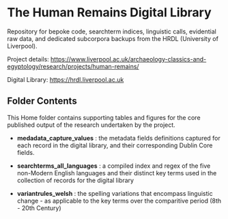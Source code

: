 # The Human Remains Digital Library
Repository for bepoke code, searchterm indices, linguistic calls, evidential raw data, and dedicated subcorpora backups from the HRDL (University of Liverpool).

Project details: https://www.liverpool.ac.uk/archaeology-classics-and-egyptology/research/projects/human-remains/

Digital Library: https://hrdl.liverpool.ac.uk


## Folder Contents
This Home folder contains supporting tables and figures for the core published output of the research undertaken by the project.

- **medadata_capture_values** : the metadata fields definitions captured for each record in the digital library, and their corresponding Dublin Core fields. 

- **searchterms_all_languages** : a compiled index and regex of the five non-Modern English languages and their distinct key terms used in the collection of records for the digital library

- **variantrules_welsh** : the spelling variations that encompass linguistic change - as applicable to the key terms over the comparitive period (8th - 20th Century)
